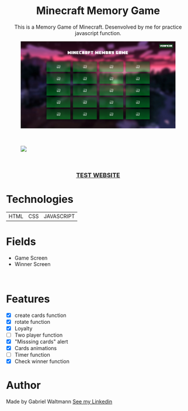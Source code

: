 <h1 align="center" >Minecraft Memory Game</h1>

<p align="center">This is a Memory Game of Minecraft. Desenvolved by me for practice javascript function.</p>

<figure>
  <img align="center" src="images/readme.png"></img>
</figure>

<br>

<figure>
  <img align="center" src="images/memory-game.gif"></img>
</figure>

<br>

<a align="center" href="https://gabrielwaltmann.github.io/memory-game" target="_blank">
  <h3 align="center">TEST WEBSITE
</a>

<br>

# Technologies

<table align="center">
  <tr>
    <td>HTML</td>
    <td>CSS</td>
    <td>JAVASCRIPT</td>

  </tr>

</table>

# Fields <!-- Campos -->
+ Game Screen
+ Winner Screen


<br>

# Features
- [X] create cards function
- [X] rotate function
- [X] Loyalty
- [ ] Two player function
- [X] "Misssing cards" alert
- [X] Cards animations
- [ ] Timer function
- [X] Check winner function

# Author

<p> Made by Gabriel Waltmann <a href="https://www.linkedin.com/in/gabriel-waltmann-236114232/">See my Linkedin</a>